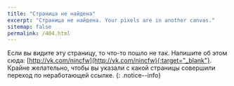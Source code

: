 ```yaml
---
title: "Страница не найдена"
excerpt: "Страница не найдена. Your pixels are in another canvas."
sitemap: false
permalink: /404.html
---
```


Если вы видите эту страницу, то что-то пошло не так. Напишите об этом сюда: [http://vk.com/nincfw](http://vk.com/nincfw){:target="_blank"}. Крайне желательно, чтобы вы указали с какой страницы совершили переход по неработающей ссылке. 
{: .notice--info}
